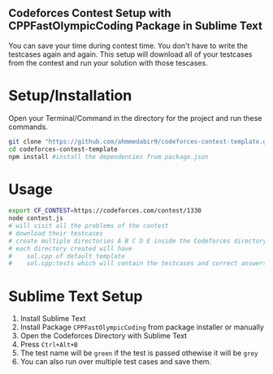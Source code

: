 ## Codeforces Contest Setup with CPPFastOlympicCoding Package in Sublime Text

You can save your time during contest time. You don't have to write the testcases again and again. This setup will download all of your testcases from the contest and run your solution with those tescases.

# Setup/Installation

Open your Terminal/Command in the directory for the project and run these commands.

```bash
git clone "https://github.com/ahmmedabir9/codeforces-contest-template.git"
cd codeforces-contest-template
npm install #install the dependencies from package.json
```

# Usage

```bash
export CF_CONTEST=https://codeforces.com/contest/1330
node contest.js
# will visit all the problems of the contest
# download their testcases
# create multiple directories A B C D E inside the Codeforces directory depending on the number of problems in contest
# each directory created will have
#    sol.cpp of default template
#    sol.cpp:tests which will contain the testcases and correct answers
```

# Sublime Text Setup

1. Install Sublime Text
2. Install Package `CPPFastOlympicCoding` from package installer or manually
3. Open the Codeforces Directory with Sublime Text
4. Press `Ctrl+Alt+B`
5. The test name will be `green` if the test is passed othewise it will be `grey`
6. You can also run over multiple test cases and save them.
